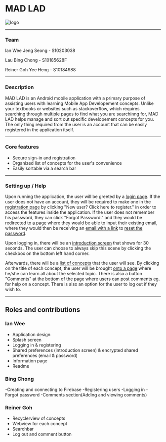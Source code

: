 # MAD LAD
![logo](https://github.com/Reiner-Goh/MAD-assignment-2021/blob/main/app/src/main/res/mipmap-xxxhdpi/ic_launcher.png?raw=true)

---

### Team

Ian Wee Jeng Seong - S10203038

Lau Bing Chong - S10185628F

Reiner Goh Yee Heng - S10184988

---

### Description

MAD LAD is an Android mobile application with a primary purpose of assisting users with learning Mobile App Developement concepts. Unlike your textbooks or websites such as stackoverflow, which requires searching through multiple pages to find what you are searchinng for, MAD LAD helps manage and sort out specific developement concepts for you. The only thing required from the user is an account that can be easily registered in the application itself.

---

### Core features

- Secure sign-in and registration
- Organized list of concepts for the user's convenience
- Easily sortable via a search bar

---

### Setting up / Help

Upon running the application, the user will be greeted by a [login page](https://i.imgur.com/b2qck9m.png). If the user does not have an account, they will be required to make one in the [registration page](https://i.imgur.com/SxMlXu9.png) by clicking "New user? Click here to register." in order to access the features inside the application. If the user does not remember his password, they can click "Forgot Password." and they would be redirected to [a page](https://i.imgur.com/Jh4wvC1.png) where they would be able to input their existing email, where they would then be receiving an [email with a link](https://i.imgur.com/VaYZSgE.png) to [reset the password](https://i.imgur.com/EBaWOYr.png).

Upon logging in, there will be an [introduction screen](https://i.imgur.com/UPGYtP0.png) that shows for 30 seconds. The user can choose to always skip this scene by clicking the checkbox on the bottom left hand corner.

Afterwards, there will be a [list of concepts](https://i.imgur.com/sN7yj9g.png) that the user will see. By clicking on the title of each concept, the user will be brought [onto a page](https://i.imgur.com/gDYryie.png) where he/she can learn all about the selected topic. There is also a button "Comments" at the bottom of the page where users can post comments eg. for help on a concept. There is also an option for the user to log out if they wish to.

---

## Roles and contributions

### Ian Wee
- Application design
- Splash screen
- Logging in & registering
- Shared preferences (introduction screen) & encrypted shared preferences (email & password)
- Information page
- Readme


### Bing Chong
-Creating and connecting to Firebase
-Registering users
-Logging in 
-Forgot password
-Comments section(Adding and viewing comments)

### Reiner Goh
- Recyclerview of concepts
- Webview for each concept
- Searchbar
- Log out and comment button
